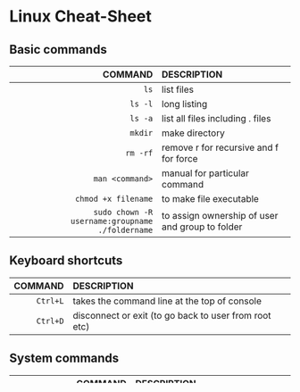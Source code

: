 # Linux Cheat-Sheet

## Basic commands
COMMAND | DESCRIPTION
---:|:---
`ls` | list files
`ls -l` | long listing
`ls -a` | list all files including . files
`mkdir` | make directory
`rm -rf` | remove r for recursive and f for force
`man <command>` | manual for particular command
`chmod +x filename` | to make file executable
`sudo chown -R username:groupname ./foldername` |to assign ownership of user and group to folder

## Keyboard shortcuts
COMMAND | DESCRIPTION
---:|:---
`Ctrl+L` | takes the command line at the top of console
`Ctrl+D` | disconnect or exit (to go back to user from root etc)

## System commands
COMMAND | DESCRIPTION
---:|:---
`htop` | lists all processor and memory plus all running processes, F10 to quit
`sudo lshw` | shows system information
`ss -ltpn`| lists all the ports listening
`echo $0` | shows default shell
`bash` | change to bash shell from -sh
`sudo apt-get update && sudo apt-get -y upgrade` | updates and upgrades system
`echo "$SHELL"`| check your shell
`sudo !!` | to run previous command with sudo
`history` | to see history
`!123` | to run no 123 command in history
`clear` | to clear console


## Cloud-init
sudo nano /etc/cloud/cloud.cfg

https://www.youtube.com/watch?v=exeuvgPxd-E


## zsh

https://blog.joaograssi.com/windows-subsystem-for-linux-with-oh-my-zsh-conemu/

## Aliases in Linux

### To create permanent up2date alias you can add it to .bash_alias file like below, for this .bashrc shoudl have code as stated below

```
echo "alias up2date='sudo apt-get update && sudo apt-get upgrade -y && sudo apt-get autoremove -y && sudo apt-get autoclean -y'" >> ~/.bash_aliases
echo "alias d='docker'" >> ~/.bash_aliases
echo "alias k='kubectl'" >> ~/.bash_aliases
```

https://gist.github.com/doc4child/18073e6223acacb945767064eb93331f

Modified from:

https://gist.github.com/jgrodziski/9ed4a17709baad10dbcd4530b60dfcbb

https://fossbytes.com/alias-in-linux-how-to-use-create-permanent-aliases/

### seperate aliases in different file for organization

create ~/.bash_aliases file and have it included in ~/.bashrc

```
touch ~/.bash_aliases

nano ~/.bash_aliases
```
Add aliases here

```
alias up2date='sudo apt-get update && sudo apt-get upgrade -y && sudo apt-get autoremove -y && sudo apt-get autoclean -y'
```
Then edit ~/.bashrc to include following code if not there already

```
if [ -e ~/.bash_aliases ]; then
source ~/.bash_aliases
fi
```


# Remove mac ._ garbage

Go to folder from linux shell

```
find . -type f -name '._*' -delete
````
